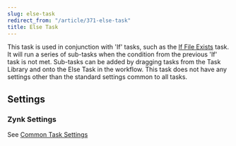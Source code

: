 ```yaml
---
slug: else-task
redirect_from: "/article/371-else-task"
title: Else Task
---
```

This task is used in conjunction with 'If' tasks, such as the [If File Exists](if-file-exists) task. It will run a series of sub-tasks when the condition from the previous 'If' task is not met. Sub-tasks can be added by dragging tasks from the Task Library and onto the Else Task in the workflow. This task does not have any settings other than the standard settings common to all tasks.


## Settings
### Zynk Settings
See [Common Task Settings](common-task-settings)